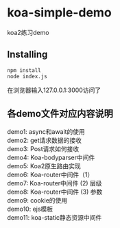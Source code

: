 # koa-simple-demo
koa2练习demo
## Installing
```
npm install
node index.js
```
在浏览器输入127.0.0.1:3000访问了

## 各demo文件对应内容说明
demo1: async和await的使用  
demo2: get请求数据的接收  
demo3: Post请求如何接收  
demo4: Koa-bodyparser中间件  
demo5: Koa2原生路由实现  
demo6: Koa-router中间件（1）  
demo7: Koa-router中间件 (2) 层级  
demo8: Koa-router中间件 (3) 参数  
demo9: cookie的使用  
demo10: ejs模板  
demo11: koa-static静态资源中间件  
